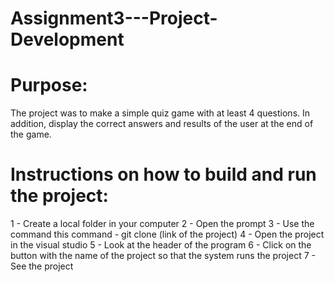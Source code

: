 # Assignment3---Project-Development

# Purpose: 
The project was to make a simple quiz game with at least 4 questions. In addition, display the correct answers and results of the user at the end of the game.

# Instructions on how to build and run the project:
1 - Create a local folder in your computer
2 - Open the prompt
3 - Use the command this command - git clone (link of the project)
4 - Open the project in the visual studio
5 - Look at the header of the program
6 - Click on the button with the name of the project so that the system runs the project
7 - See the project